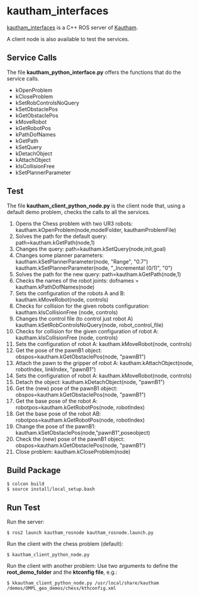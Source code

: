 # kautham_interfaces


[kautham_interfaces](https://gitioc.upc.edu/rostutorials/kautham_interfaces.git) is a C++ ROS server of [Kautham](https://github.com/iocroblab/kautham.git).

A client node is also available to test the services.


## Service Calls

The file **kautham_python_interface.py** offers the functions that do the service calls.

  - kOpenProblem 
  - kCloseProblem 
  - kSetRobControlsNoQuery 
  - kSetObstaclePos 
  - kGetObstaclePos
  - kMoveRobot
  - kGetRobotPos
  - kPathDofNames 
  - kGetPath
  - kSetQuery
  - kDetachObject 
  - kAttachObject 
  - kIsCollisionFree 
  - kSetPlannerParameter

## Test

The file **kautham_client_python_node.py** is the client node that, using a default demo problem, checks the calls to all the services.

1. Opens the Chess problem with two UR3 robots:  
        kautham.kOpenProblem(node,modelFolder, kauthamProblemFile)
2. Solves the path for the default query:  
        path=kautham.kGetPath(node,1) 
3. Changes the query: 
        path=kautham.kSetQuery(node,init,goal) 
4. Changes some planner parameters:
        kautham.kSetPlannerParameter(node, "Range", "0.7")
        kautham.kSetPlannerParameter(node, "_Incremental (0/1)", "0") 
5. Solves the path for the new query: 
        path=kautham.kGetPath(node,1) 
6. Checks the names of the robot joints:
        dofnames = kautham.kPathDofNames(node)
7. Sets the configuration of the robots A and B: 
        kautham.kMoveRobot(node, controls)
8. Checks for collision for the given robots configuration:
        kautham.kIsCollisionFree (node, controls)
9. Changes the control file (to control just robot A)
        kautham.kSetRobControlsNoQuery(node, robot_control_file)
10. Checks for collision for the given configuration of robot A:
        kautham.kIsCollisionFree (node, controls)
11. Sets the configuration of robot A: 
        kautham.kMoveRobot(node, controls)
12. Get the pose of the pawnB1 object:
        obspos=kautham.kGetObstaclePos(node, "pawnB1")
13. Attach the pawn to the gripper of robot A: 
        kautham.kAttachObject(node, robotIndex, linkIndex, "pawnB1")
14. Sets the configuration of robot A: 
        kautham.kMoveRobot(node, controls)
15. Detach the object:
        kautham.kDetachObject(node, "pawnB1")
16. Get the (new) pose of the pawnB1 object:
        obspos=kautham.kGetObstaclePos(node, "pawnB1")
17. Get the base pose of the robot A:
        robotpos=kautham.kGetRobotPos(node, robotIndex)
18. Get the base pose of the robot AB:
        robotpos=kautham.kGetRobotPos(node, robotIndex)
19. Change the pose of the pawnB1:
        kautham.kSetObstaclePos(node,"pawnB1",poseobject)
20. Check the (new) pose of the pawnB1 object:
        obspos=kautham.kGetObstaclePos(node, "pawnB1")
21. Close problem:
        kautham.kCloseProblem(node)

## Build Package

```
$ colcon build
$ source install/local_setup.bash
```

## Run Test

Run the server:

```
$ ros2 launch kautham_rosnode kautham_rosnode.launch.py
```

Run the client with the chess problem (default): 

```
$ kautham_client_python_node.py
```

Run the client with another problem: Use two arguments to define the **root_demo_folder** and the **ktconfig file**, e.g.:


```
$ kkautham_client_python_node.py /usr/local/share/kautham /demos/OMPL_geo_demos/chess/kthconfig.xml
```